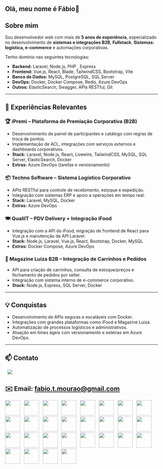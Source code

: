 ## Olá, meu nome é Fábio👋

## Sobre mim

Sou desenvolvedor web com mais de **5 anos de experiência**, especializado no desenvolvimento de **sistemas e integrações B2B**, **Fullstack**, **Sistemas: logística, e-commerce** e automações corporativas.

Tenho domínio nas seguintes tecnologias:

* **Backend:** Laravel, Node.js, PHP  , Express
* **Frontend:** Vue.js, React, Blade, TailwindCSS, Bootstrap, Vite
* **Banco de Dados:** MySQL, PostgreSQL, SQL Server
* **DevOps:** Docker, Docker Compose, Redis, Azure DevOps
* **Outros:** ElasticSearch, Swagger, APIs RESTful, Git
 
---

## 🚀 Experiências Relevantes

### 🏆 iPremi – Plataforma de Premiação Corporativa (B2B)

* Desenvolvimento de painel de participantes e catálogo com regras de troca de pontos.
* Implementação de ACL, integrações com serviços externos e dashboards corporativos.
* **Stack:** Laravel, Node.js, React, Livewire, TailwindCSS, MySQL, SQL Server, ElasticSearch, Docker
* **Extras:** Azure DevOps (tarefas e versionamento)

### 📦 Techno Software – Sistema Logístico Corporativo

* APIs RESTful para controle de recebimento, estoque e expedição.
* Integração com sistemas ERP e apoio a operações em tempo real.
* **Stack:** Laravel, MySQL, Docker
* **Extras:** Azure DevOps

### 🍽 QualiIT – PDV Delivery + Integração iFood

* Integração com a API do iFood, migração de frontend de React para Vue.js e manutenção da API Laravel.
* **Stack:** Node.js, Laravel, Vue.js, React, Bootstrap, Docker, MySQL
* **Extras:** Docker Compose, Azure DevOps

### 🛒 Magazine Luiza B2B – Integração de Carrinhos e Pedidos

* API para criação de carrinhos, consulta de estoque/preços e fechamento de pedidos por seller.
* Integração com sistema interno de e-commerce corporativo.
* **Stack:** Node.js, Express, SQL Server, Docker

---

## 💡 Conquistas

* Desenvolvimento de APIs seguras e escaláveis com Docker.
* Integrações com grandes plataformas como iFood e Magazine Luiza.
* Automatização de processos logísticos e administrativos.
* Atuação em times ágeis com versionamento e esteiras em Azure DevOps.

---

## 📫 Contato

&nbsp;
<a href="https://www.linkedin.com/in/fábio-teixeira-mourão">
  <img src="https://img.shields.io/badge/linkedin-%230077B5.svg?style=for-the-badge&logo=linkedin&logoColor=white" />
</a>

✉️ Email: fabio.t.mourao@gmail.com
---

<div display="row">
  <img src="https://cdn.jsdelivr.net/gh/devicons/devicon@latest/icons/php/php-original.svg" width="50" height="50"/>&nbsp;&nbsp;
  <img src="https://cdn.jsdelivr.net/gh/devicons/devicon@latest/icons/laravel/laravel-original-wordmark.svg" width="50" height="50"/>&nbsp;&nbsp;
  <img src="https://cdn.jsdelivr.net/gh/devicons/devicon@latest/icons/nodejs/nodejs-original-wordmark.svg" width="50" height="50"/>&nbsp;&nbsp;
  <img src="https://cdn.jsdelivr.net/gh/devicons/devicon@latest/icons/express/express-original-wordmark.svg" width="50" height="50"/>&nbsp;&nbsp;
  <img src="https://cdn.jsdelivr.net/gh/devicons/devicon@latest/icons/javascript/javascript-original.svg" width="50" height="50"/>&nbsp;&nbsp;       
  <img src="https://cdn.jsdelivr.net/gh/devicons/devicon@latest/icons/vuejs/vuejs-original-wordmark.svg" width="50" height="50"/>&nbsp;&nbsp;
  <img src="https://cdn.jsdelivr.net/gh/devicons/devicon@latest/icons/react/react-original-wordmark.svg" width="50" height="50"/>&nbsp;&nbsp;
  <img src="https://cdn.jsdelivr.net/gh/devicons/devicon@latest/icons/tailwindcss/tailwindcss-original-wordmark.svg" width="50" height="50"/>&nbsp;&nbsp;
  <img src="https://cdn.jsdelivr.net/gh/devicons/devicon@latest/icons/bootstrap/bootstrap-original-wordmark.svg" width="50" height="50"/>&nbsp;&nbsp;
  <img src="https://cdn.jsdelivr.net/gh/devicons/devicon@latest/icons/vitejs/vitejs-original.svg" width="50" height="50"/>&nbsp;&nbsp;
  <img src="https://cdn.jsdelivr.net/gh/devicons/devicon@latest/icons/mysql/mysql-original-wordmark.svg" width="50" height="50"/>&nbsp;&nbsp;
  <img src="https://cdn.jsdelivr.net/gh/devicons/devicon@latest/icons/postgresql/postgresql-original-wordmark.svg" width="50" height="50"/>&nbsp;&nbsp;
  <img src="https://cdn.jsdelivr.net/gh/devicons/devicon@latest/icons/azuresqldatabase/azuresqldatabase-original.svg" width="50" height="50"/>&nbsp;&nbsp;
  <img src="https://cdn.jsdelivr.net/gh/devicons/devicon@latest/icons/docker/docker-original-wordmark.svg"  width="50" height="50"/>&nbsp;&nbsp;
  <img src="https://cdn.jsdelivr.net/gh/devicons/devicon@latest/icons/redis/redis-original-wordmark.svg" width="50" height="50"/>&nbsp;&nbsp;
  <img src="https://cdn.jsdelivr.net/gh/devicons/devicon@latest/icons/azuredevops/azuredevops-original.svg" width="50" height="50"/>&nbsp;&nbsp;
  <img src="https://cdn.jsdelivr.net/gh/devicons/devicon@latest/icons/elasticsearch/elasticsearch-plain-wordmark.svg" width="50" height="50"/>&nbsp;&nbsp;
  <img src="https://cdn.jsdelivr.net/gh/devicons/devicon@latest/icons/swagger/swagger-original-wordmark.svg" width="50" height="50"/>&nbsp;&nbsp;
  <img src="https://cdn.jsdelivr.net/gh/devicons/devicon@latest/icons/git/git-plain-wordmark.svg" width="50" height="50"/>&nbsp;&nbsp;
  <img src="https://cdn.jsdelivr.net/gh/devicons/devicon@latest/icons/jquery/jquery-original-wordmark.svg" width="50" height="50"/>&nbsp;&nbsp;  
  <img src="https://cdn.jsdelivr.net/gh/devicons/devicon@latest/icons/figma/figma-original.svg" width="50" height="50"/>&nbsp;&nbsp;
 <img src="https://cdn.jsdelivr.net/gh/devicons/devicon@latest/icons/apache/apache-original-wordmark.svg" width="50" height="50"/>&nbsp;&nbsp;
 <img src="https://cdn.jsdelivr.net/gh/devicons/devicon@latest/icons/nginx/nginx-original.svg" width="50" height="50"/>&nbsp;&nbsp;
 <img src="https://cdn.jsdelivr.net/gh/devicons/devicon@latest/icons/nextjs/nextjs-original-wordmark.svg" width="50" height="50"/>&nbsp;&nbsp;
 <img src="https://cdn.jsdelivr.net/gh/devicons/devicon@latest/icons/jest/jest-plain.svg" width="50" height="50"/>&nbsp;&nbsp;
 <img src="https://cdn.jsdelivr.net/gh/devicons/devicon@latest/icons/ubuntu/ubuntu-original-wordmark.svg" width="50" height="50"/>&nbsp;&nbsp;
 <img src="https://cdn.jsdelivr.net/gh/devicons/devicon@latest/icons/prisma/prisma-original-wordmark.svg" width="50" height="50"/>&nbsp;&nbsp;
 <img src="https://cdn.jsdelivr.net/gh/devicons/devicon@latest/icons/sequelize/sequelize-original-wordmark.svg" width="50" height="50"/>&nbsp;&nbsp;
</div>
    
